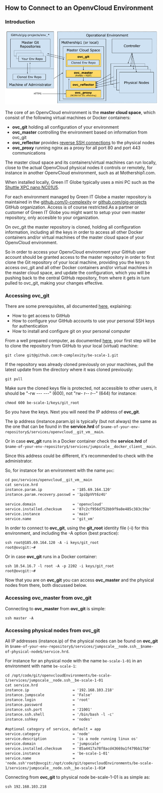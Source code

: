 ## How to Connect to an OpenvCloud Environment

### Introduction

![](AdminArchitecture.png)

The core of an OpenvCloud environment is the **master cloud space**, which consist of the following virtual machines or Docker containers:
- **ovc_git** holding all configuration of your environment
- **ovc_master** controlling the environment based on information from ovc\_git
- **ovc_reflector** provides [reverse SSH connections](https://en.wikipedia.org/wiki/Reverse_connection) to the physical nodes
- **ovc_proxy** running nginx as a proxy for all port 80 and port 443 communications

The master cloud space and its containers/virtual machines can run locally, close to the actual OpenvCloud physical nodes it controls or remotely, for instance in another OpenvCloud environment, such as at Mothership1.com.

When installed locally, Green IT Globe typically uses a mini PC such as the [Shuttle XPC nano NC01U5](http://www.shuttle.eu/products/nano/nc01u5/).

For each environment managed by Green IT Globe a master repository is maintained in the [github.com/0-complexity](https://github.com/0-complexity) or [github.com/gig-projects](https://github.com/gig-projects) GitHub organization. Access is of course restricted.As a partner or customer of Green IT Globe you might want to setup your own master repository, only accesible to your organization.

On ovc_git the master repository is cloned, holding all configuration information, including all the keys in order to access all other Docker containers and/or virtual machines of the master cloud space of your OpenvCloud environment.

So in order to access your OpenvCloud environment your GitHub user account should be granted access to the master repository in order to first clone the Git repository of your local machine, providing you the keys to access ovc\_git and all other Docker containers and/or virtual machines in the master cloud space, and update the configuration, which you will be pushing back to the central GitHub repository, from where it gets in turn pulled to ovc\_git, making your changes effective.


### Accessing ovc_git

There are some prerequisites, all documented [here](preparing_for_indirect_access.md), explaining:
- How to get access to GitHub
- How to configure your GitHub accounts to use your personal SSH keys for authentication
- How to install and configure git on your personal computer

From a well prepared computer, as documented [here](preparing_for_indirect_access.md), your first step will be to clone the repository from GitHub to your local (virtual) machine:

```
git clone git@github.com:0-complexity/be-scale-1.git
```

If the repository was already cloned previously on your machines, pull the latest update from the directory where it was cloned previously:

```
git pull
```

Make sure the cloned keys file is protected, not accessible to other users, it should be "-rw --- ---" (600), not "rw- r-- r--" (644) for instance:

```
chmod 600 be-scale-1/keys/git_root
```

So you have the keys. Next you will need the IP address of **ovc_git**.

The ip address (instance.param.ip) is typically (but not always) the same as the one that can be found in the **service.hrd** of `$name-of-your-env-repository$/services/openvcloud__git_vm__main`.

Or in case **ovc_git** runs in a Docker container check the **service.hrd** of `$name-of-your-env-repository$/services/jumpscale__docker_client__main`.

Since this address could be different, it's recommended to check with the administrator.

So, for instance for an environment with the name `poc`:

```
cd poc/services/openvcloud__git_vm__main
cat service.hrd
instance.param.ip              = '185.69.164.120'
instance.param.recovery.passwd = '1piQpVVt6z4U'

service.domain                 = 'openvcloud'
service.installed.checksum     = '87c2cf956d752bb9f9a8e485c383c39a'
service.instance               = 'main'
service.name                   = 'git_vm'
```

In order to connect to **ovc_git**, using the **git_root** identity file (-i) for this environment, and including the -A option (best practice):

```
ssh root@185.69.164.120 -A -i keys/git_root
root@ovcgit:~#
```

Or in case **ovc_git** runs in a Docker container:

```
ssh 10.54.16.7 -l root -A -p 2202 -i keys/git_root
root@ovcgit:~#
```

Now that you are on **ovc_git** you can access **ovc_master** and the physical nodes from there, both discussed below.


### Accessing ovc_master from ovc_git

Connecting to **ovc_master** from **ovc_git** is simple:

```
ssh master -A
```


### Accessing physical nodes from ovc_git

All IP addresses (instance.ip) of the physical nodes can be found on **ovc_git** in `$name-of-your-env-repository$/services/jumpscale__node.ssh__$name-of-physical-node$/service.hrd`.

For instance for an physical node with the name `be-scale-1-01` in an environment with name `be-scale-1`:

```
cd /opt/code/git/openvcloudEnvironments/be-scale-1/services/jumpscale__node.ssh__be-scale-1-01
cat service.hrd
instance.ip                    = '192.168.103.218'
instance.jumpscale             = 'False'
instance.login                 = 'root'
instance.password              =
instance.ssh.port              = '21001'
instance.ssh.shell             = '/bin/bash -l -c'
instance.sshkey                = 'nodes'

#optional category of service, default = app
service.category               = 'node'
service.description            = 'is a node running linux os'
service.domain                 = 'jumpscale'
service.installed.checksum     = '85a4417a78f8acd43669a1f479bb17b0'
service.instance               = 'be-scale-1-01'
service.name                   = 'node.ssh'root@ovcgit:/opt/code/git/openvcloudEnvironments/be-scale-1/services/jumpscale__node.ssh__be-scale-1-01#
```

Connecting from **ovc_git** to physical node be-scale-1-01 is as simple as:

```
ssh 192.168.103.218
```

